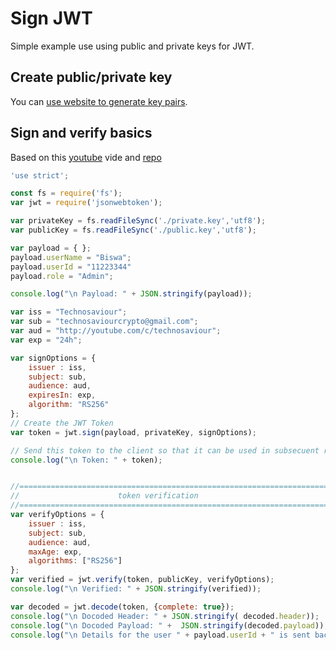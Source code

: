 # Sign JWT

Simple example use using public and private keys for JWT.

## Create public/private key

You can [use website to generate key pairs](https://travistidwell.com/jsencrypt/demo/).


## Sign and verify basics

Based on this [youtube](https://www.youtube.com/watch?v=omZ4fbWTsME&list=PLRiZb4DNOVQd3CQCCgGCObu3UTs-KaQJy&index=23) vide and [repo](https://github.com/Technosaviour/NodeJwtRsa)

```javascript
'use strict';

const fs = require('fs');
var jwt = require('jsonwebtoken');

var privateKey = fs.readFileSync('./private.key','utf8');
var publicKey = fs.readFileSync('./public.key','utf8');

var payload = { };
payload.userName = "Biswa";
payload.userId = "11223344"
payload.role = "Admin";

console.log("\n Payload: " + JSON.stringify(payload));

var iss = "Technosaviour";
var sub = "technosaviourcrypto@gmail.com";
var aud = "http://youtube.com/c/technosaviour";
var exp = "24h";

var signOptions = {
    issuer : iss,
    subject: sub,
    audience: aud,
    expiresIn: exp,
    algorithm: "RS256"
};
// Create the JWT Token
var token = jwt.sign(payload, privateKey, signOptions);

// Send this token to the client so that it can be used in subsecuent request
console.log("\n Token: " + token);


//==================================================================================
//                      token verification
//==================================================================================
var verifyOptions = { 
    issuer : iss,
    subject: sub,
    audience: aud,
    maxAge: exp,
    algorithms: ["RS256"]
};
var verified = jwt.verify(token, publicKey, verifyOptions);
console.log("\n Verified: " + JSON.stringify(verified));

var decoded = jwt.decode(token, {complete: true});
console.log("\n Docoded Header: " + JSON.stringify( decoded.header));
console.log("\n Docoded Payload: " +  JSON.stringify(decoded.payload));
console.log("\n Details for the user " + payload.userId + " is sent back to client")

```